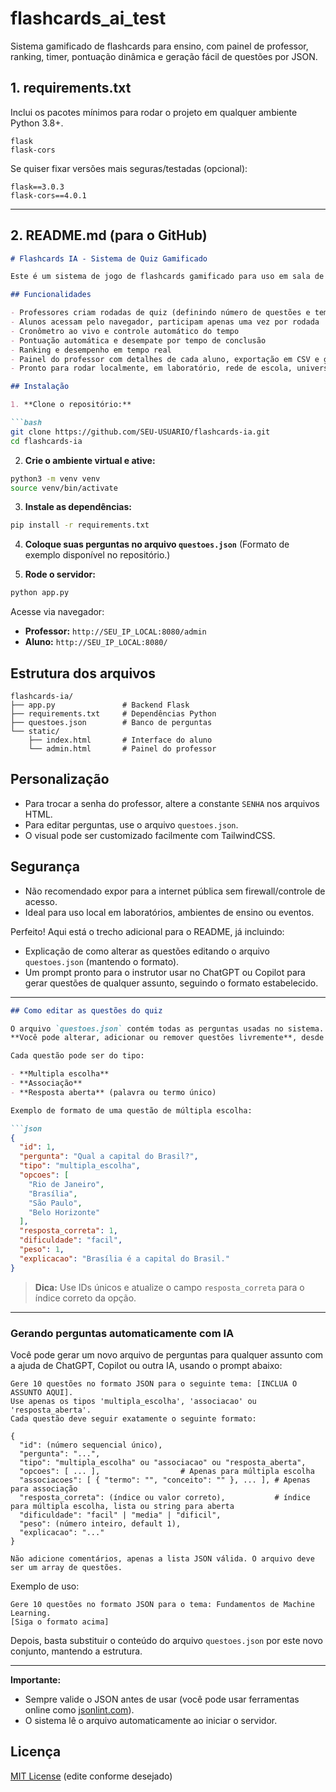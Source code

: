 # flashcards_ai_test
Sistema gamificado de flashcards para ensino, com painel de professor, ranking, timer, pontuação dinâmica e geração fácil de questões por JSON.
## **1. requirements.txt**

Inclui os pacotes mínimos para rodar o projeto em qualquer ambiente Python 3.8+.

```
flask
flask-cors
```

Se quiser fixar versões mais seguras/testadas (opcional):

```
flask==3.0.3
flask-cors==4.0.1
```

---

## **2. README.md (para o GitHub)**

````markdown
# Flashcards IA - Sistema de Quiz Gamificado

Este é um sistema de jogo de flashcards gamificado para uso em sala de aula, com backend em Flask/Python e frontend HTML/CSS/JS, pensado para fácil uso em rede local (acesso via navegador, sem necessidade de instalação de apps).

## Funcionalidades

- Professores criam rodadas de quiz (definindo número de questões e tempo limite)
- Alunos acessam pelo navegador, participam apenas uma vez por rodada
- Cronômetro ao vivo e controle automático do tempo
- Pontuação automática e desempate por tempo de conclusão
- Ranking e desempenho em tempo real
- Painel do professor com detalhes de cada aluno, exportação em CSV e gráficos dinâmicos (via Chart.js e TailwindCSS)
- Pronto para rodar localmente, em laboratório, rede de escola, universidade ou pequenos eventos

## Instalação

1. **Clone o repositório:**

```bash
git clone https://github.com/SEU-USUARIO/flashcards-ia.git
cd flashcards-ia
````

2. **Crie o ambiente virtual e ative:**

```bash
python3 -m venv venv
source venv/bin/activate
```

3. **Instale as dependências:**

```bash
pip install -r requirements.txt
```

4. **Coloque suas perguntas no arquivo `questoes.json`**
   (Formato de exemplo disponível no repositório.)

5. **Rode o servidor:**

```bash
python app.py
```

Acesse via navegador:

* **Professor:** `http://SEU_IP_LOCAL:8080/admin`
* **Aluno:** `http://SEU_IP_LOCAL:8080/`

## Estrutura dos arquivos

```
flashcards-ia/
├── app.py               # Backend Flask
├── requirements.txt     # Dependências Python
├── questoes.json        # Banco de perguntas
└── static/
    ├── index.html       # Interface do aluno
    └── admin.html       # Painel do professor
```

## Personalização

* Para trocar a senha do professor, altere a constante `SENHA` nos arquivos HTML.
* Para editar perguntas, use o arquivo `questoes.json`.
* O visual pode ser customizado facilmente com TailwindCSS.

## Segurança

* Não recomendado expor para a internet pública sem firewall/controle de acesso.
* Ideal para uso local em laboratórios, ambientes de ensino ou eventos.

Perfeito!
Aqui está o trecho adicional para o README, já incluindo:

* Explicação de como alterar as questões editando o arquivo `questoes.json` (mantendo o formato).
* Um prompt pronto para o instrutor usar no ChatGPT ou Copilot para gerar questões de qualquer assunto, seguindo o formato estabelecido.

---

````markdown
## Como editar as questões do quiz

O arquivo `questoes.json` contém todas as perguntas usadas no sistema.  
**Você pode alterar, adicionar ou remover questões livremente**, desde que mantenha o formato JSON original.

Cada questão pode ser do tipo:

- **Multipla escolha**  
- **Associação**
- **Resposta aberta** (palavra ou termo único)

Exemplo de formato de uma questão de múltipla escolha:

```json
{
  "id": 1,
  "pergunta": "Qual a capital do Brasil?",
  "tipo": "multipla_escolha",
  "opcoes": [
    "Rio de Janeiro",
    "Brasília",
    "São Paulo",
    "Belo Horizonte"
  ],
  "resposta_correta": 1,
  "dificuldade": "facil",
  "peso": 1,
  "explicacao": "Brasília é a capital do Brasil."
}
````

> **Dica:** Use IDs únicos e atualize o campo `resposta_correta` para o índice correto da opção.

---

### **Gerando perguntas automaticamente com IA**

Você pode gerar um novo arquivo de perguntas para qualquer assunto com a ajuda de ChatGPT, Copilot ou outra IA, usando o prompt abaixo:

```
Gere 10 questões no formato JSON para o seguinte tema: [INCLUA O ASSUNTO AQUI].
Use apenas os tipos 'multipla_escolha', 'associacao' ou 'resposta_aberta'.
Cada questão deve seguir exatamente o seguinte formato:

{
  "id": (número sequencial único),
  "pergunta": "...",
  "tipo": "multipla_escolha" ou "associacao" ou "resposta_aberta",
  "opcoes": [ ... ],                  # Apenas para múltipla escolha
  "associacoes": [ { "termo": "", "conceito": "" }, ... ], # Apenas para associação
  "resposta_correta": (índice ou valor correto),           # índice para múltipla escolha, lista ou string para aberta
  "dificuldade": "facil" | "media" | "dificil",
  "peso": (número inteiro, default 1),
  "explicacao": "..."
}

Não adicione comentários, apenas a lista JSON válida. O arquivo deve ser um array de questões.
```

Exemplo de uso:

```
Gere 10 questões no formato JSON para o tema: Fundamentos de Machine Learning.
[Siga o formato acima]
```

Depois, basta substituir o conteúdo do arquivo `questoes.json` por este novo conjunto, mantendo a estrutura.

---

**Importante:**

* Sempre valide o JSON antes de usar (você pode usar ferramentas online como [jsonlint.com](https://jsonlint.com/)).
* O sistema lê o arquivo automaticamente ao iniciar o servidor.


## Licença

[MIT License](LICENSE) (edite conforme desejado)
